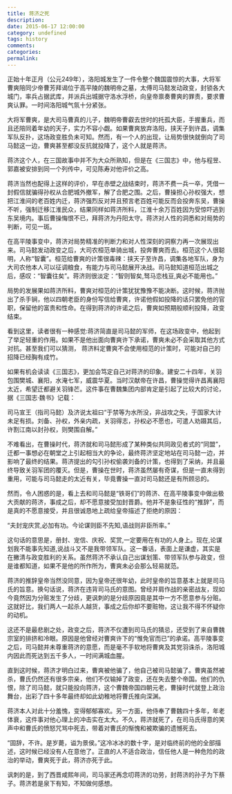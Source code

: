 ```yaml
---
title: 蒋济之死
description:
date: 2015-06-17 12:00:00
category: undefined
tags: history
comments:
categories:
permalink:
---
```



正始十年正月（公元249年），洛阳城发生了一件令整个魏国震惊的大事，大将军曹爽陪同少帝曹芳拜谒位于高平陵的魏明帝之墓，太傅司马懿发动政变，封锁各大城门，率兵占据武库，并派兵出城据守洛水浮桥，向皇帝禀奏曹爽的罪责，要求曹爽认罪。一时间洛阳城气氛十分紧张。

<!--more-->

大将军曹爽，是大司马曹真的儿子，魏明帝曹叡去世时的托孤大臣，手握重兵，而且还陪同着年幼的天子，实力不容小觑。如果曹爽放弃洛阳，挟天子到许昌，调集军队反扑，这场政变胜负未可知。然而，有一个人的出现，让局势很快就倒向了司马懿这一边，曹爽甚至都没反抗就投降了，这个人就是蒋济。

蒋济这个人，在三国故事中并不为大众所熟知，但是在《三国志》中，他与程昱、郭嘉被安排到同一个列传中，可见陈寿对他评价之高。

蒋济当然也配得上这样的评价，早在赤壁之战结束时，蒋济不费一兵一卒，凭借一封假信就骗得孙权从合肥城外撤军，解了合肥之围。之后，曹操担心孙权强大，想把江淮间的老百姓内迁，蒋济强烈反对并且预言老百姓可能反而会投奔东吴，曹操不听，强制迁移江淮民众，结果同样如蒋济所料，江淮十余万百姓因为受惊吓逃到东吴境内。事后曹操悔恨不已，拜蒋济为丹阳太守。蒋济对人性的洞悉和对局势的判断，可见一斑。

在高平陵事变中，蒋济对局势精准的判断力和对人性深刻的洞察力再一次展现出来。司马懿发动政变之后，大司农桓范单骑出城，投奔曹爽而去。桓范这个人很聪明，人称“智囊”。桓范给曹爽的计策很毒辣：挟天子至许昌，调集各地军队，身为大司农他本人可以征调粮食，有能力与司马懿展开决战。司马懿知道桓范出城之后，感叹：“智囊往矣”。蒋济则很淡定：“智则智矣,驽马恋栈豆,爽必不能用也。”

局势的发展果如蒋济所料，曹爽对桓范的计策犹犹豫豫不能决断。这时候，蒋济抛出了杀手锏，他以四朝老臣的身份写信给曹爽，许诺他假如投降的话只罢免他的官职，保留他的富贵和性命。在得到蒋济的许诺之后，曹爽如预期般顺利投降，政变结束。

看到这里，读者很有一种感觉:蒋济简直是司马懿的军师，在这场政变中，他起到了举足轻重的作用。如果不是他出面向曹爽许下承诺，曹爽未必不会采取其他方式对抗。甚至我们可以猜测， 蒋济料定曹爽不会使用桓范的计策时，可能对自己的招降已经胸有成竹。

如果有机会读读《三国志》，更加会笃定自己对蒋济的印象。建安二十四年，关羽包围樊城、襄阳，水淹七军，威震华夏。当时汉献帝在许昌，曹操觉得许昌离襄阳太近，希望迁都避关羽锋芒。这件事在曹魏集团内部肯定是引起了比较大的讨论，据《三国志·魏书》记载：

司马宣王（指司马懿）及济说太祖曰“于禁等为水所没，非战攻之失，于国家大计未足有损。刘备、孙权，外亲内疏，关羽得志，孙权必不愿也，可遣人劝蹑其后，许割江南以封孙权，则樊围自解。”

不难看出，在曹操时代，蒋济就和司马懿形成了某种类似共同政见者式的“同盟”，迁都一事想必在朝堂之上引起相当大的争论，最终蒋济坚定地站在司马懿一边，并影响了最终的结果。蒋济提出的勾引孙权偷袭刘备的计策，也得到了采纳，并且最终导致关羽军团的覆灭。但是，曹操在世时，蒋济虽然屡有奇谋，但是一直未得到重用，可能与司马懿走的太近有关，毕竟曹操一直对司马懿还是有所顾忌的。

然而，令人困惑的是，看上去和司马懿是“铁哥们”的蒋济、在高平陵事变中做出极大贡献的蒋济，事成之后，却不愿意接受加封晋爵。他并不是象征性的“推辞”，而是真的不愿意接受，并且很诚恳地上疏给皇帝描述了拒绝的原因：

“夫封宠庆赏,必加有功。今论谋则臣不先知,语战则非臣所率。”

这句话的意思是，册封、宠信、庆祝、奖赏,一定要用在有功的人身上。现在,论谋划我不能事先知道,说战斗又不是我带领军队。这一番话，表面上是谦虚，其实是在撇清与政变胜利的关系。虽然蒋济不承认自己出谋划策、带领军队参与政变，但是谁都知道，如果不是他的所作所为，曹爽未必会那么轻易就范。

蒋济的推辞皇帝当然没同意，因为皇帝还很年幼，此时皇帝的旨意基本上就是司马氏的旨意。换句话说，蒋济在违背司马氏的意图。曾经并肩作战的亲密战友，现如今竟然因为分赃发生了分歧，更讽刺的是分歧原因竟是其中一方不愿意参与分赃。这就好比，我们两人一起杀人越货，事成之后你却不要赃物，这让我不得不怀疑你的动机。

这还不是最悲剧之处，政变之后，蒋济不仅遭到司马氏的猜忌，还受到了来自曹魏宗室的排挤和冷眼。原因是他曾经对曹爽许下的“惟免官而已”的承诺。高平陵事变之后，司马懿并未尊重蒋济的意愿，而是毫不手软地将曹爽及其党羽诛杀，洛阳城内因此而死达到五千多人，一时间满城血腥。

直到这时候，蒋济才明白过来，曹爽被他骗了，他自己被司马懿骗了。曹爽虽然被杀，曹氏仍然还有很多宗亲，他们不仅输掉了政变，还在失去整个帝国。他们的仇恨，除了司马懿，就只能投向蒋济，这个曹魏帝国四朝元老，曹操时代就登上政治舞台，出彩了四十多年最终却如此幼稚地将曹氏推向深渊。

蒋济本人对此十分羞愧，变得郁郁寡欢。另一方面，他侍奉了曹魏四十多年，年老体衰，这件事对他心理上的冲击实在太大。不久，蒋济就死了，在司马氏得意的笑声中和曹氏的愤怒咒骂中死去，带着对曹氏的惭愧和被欺骗的遗憾死去。

“固辞，不许。是岁薨，谥为景侯。”这冷冰冰的数十字，是对临终前的他的全部描述，这时候已经没有人在意他了。正直的人不适合政治，信任他人是一种危险的政治的举动，曹爽死于此，蒋济亦死于此。

讽刺的是，到了西晋咸熙年间，司马家还再念叨蒋济的功劳，封蒋济的孙子为下蔡子。蒋济若是泉下有知，不知做何感想。